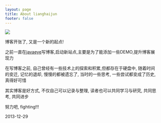 ```yaml
---
layout: page
title: About lianghaijun
footer: false
---
```


![]({{site.baseurl}}/uploads/20131229/9488_1.png)

博客开张了, 又是一个新的起点!

之前一直在[javaeye](http://seavers.iteye.com/)写博客,启动新站点,主要是为了能添加一些DEMO,提升博客展现力

在写博客之前, 自己曾经有一些技术上的探索和积累,但都存在于硬盘中, 随着时间的变迁, 记忆的退却, 慢慢的都被遗忘了, 当时的一些思考, 一些尝试都变成了历史, 真得好可惜

其实博客是好方式, 不仅自己可以记录与整理, 读者也可以共同学习与研究, 共同思考, 共同进步

努力吧, fighting!!!

2013-12-29


